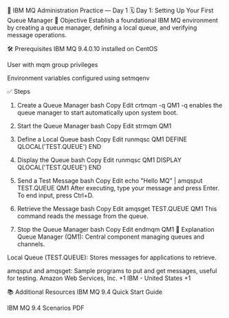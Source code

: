 📘 IBM MQ Administration Practice — Day 1
🗓️ Day 1: Setting Up Your First Queue Manager
🎯 Objective
Establish a foundational IBM MQ environment by creating a queue manager, defining a local queue, and verifying message operations.​

🛠️ Prerequisites
IBM MQ 9.4.0.10 installed on CentOS

User with mqm group privileges

Environment variables configured using setmqenv​

✅ Steps
1. Create a Queue Manager
bash
Copy
Edit
crtmqm -q QM1
-q enables the queue manager to start automatically upon system boot.​

2. Start the Queue Manager
bash
Copy
Edit
strmqm QM1
3. Define a Local Queue
bash
Copy
Edit
runmqsc QM1
DEFINE QLOCAL('TEST.QUEUE')
END
4. Display the Queue
bash
Copy
Edit
runmqsc QM1
DISPLAY QLOCAL('TEST.QUEUE')
END
5. Send a Test Message
bash
Copy
Edit
echo "Hello MQ" | amqsput TEST.QUEUE QM1
After executing, type your message and press Enter. To end input, press Ctrl+D.​

6. Retrieve the Message
bash
Copy
Edit
amqsget TEST.QUEUE QM1
This command reads the message from the queue.​

7. Stop the Queue Manager
bash
Copy
Edit
endmqm QM1
📘 Explanation
Queue Manager (QM1): Central component managing queues and channels.

Local Queue (TEST.QUEUE): Stores messages for applications to retrieve.

amqsput and amqsget: Sample programs to put and get messages, useful for testing.​
Amazon Web Services, Inc.
+1
IBM - United States
+1

📚 Additional Resources
IBM MQ 9.4 Quick Start Guide

IBM MQ 9.4 Scenarios PDF

